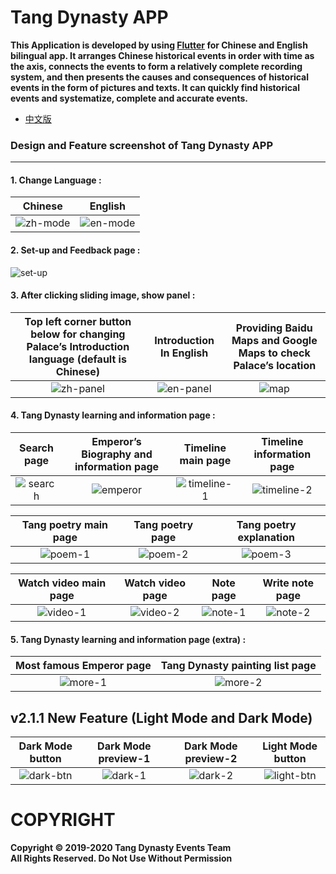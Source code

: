 # Tang Dynasty APP

**This Application is developed by using [Flutter](https://flutter.dev/) for Chinese and English bilingual app. It arranges Chinese historical events in order with time as the axis, connects the events to form a relatively complete recording system, and then presents the causes and consequences of historical events in the form of pictures and texts. It can quickly find historical events and systematize, complete and accurate events.**

* [中文版](https://github.com/vincnttt/TangDynasty-APP/blob/master/README_zh.md)

### **Design and Feature screenshot of Tang Dynasty APP**
*****

#### **1. Change Language :**
| Chinese | English |
| :---: | :---: |
| ![zh-mode](https://github.com/vincnttt/TangDynasty-APP/blob/master/screenshot/main1.png?raw=true) |  ![en-mode](https://github.com/vincnttt/TangDynasty-APP/blob/master/screenshot/en_mode.png?raw=true) |

#### **2. Set-up and Feedback page :**
![set-up](https://github.com/vincnttt/TangDynasty-APP/blob/master/screenshot/setup_page.png?raw=true)

#### **3. After clicking sliding image, show panel :**
| Top left corner button below for changing Palace’s Introduction language (default is Chinese) | Introduction In English | Providing Baidu Maps and Google Maps to check Palace’s location |
| :---: | :---: | :---: |
| ![zh-panel](https://github.com/vincnttt/TangDynasty-APP/blob/master/screenshot/sliding_panel_zh.png?raw=true) | ![en-panel](https://github.com/vincnttt/TangDynasty-APP/blob/master/screenshot/sliding_panel_en.png?raw=true) | ![map](https://github.com/vincnttt/TangDynasty-APP/blob/master/screenshot/map_btn.png?raw=true) |

#### **4. Tang Dynasty learning and information page :**
| Search page | Emperor’s Biography and information page | Timeline main page | Timeline information page |
| :---: | :---: | :---: | :---: |
| ![search](https://github.com/vincnttt/TangDynasty-APP/blob/master/screenshot/search.png?raw=true) | ![emperor](https://github.com/vincnttt/TangDynasty-APP/blob/master/screenshot/emperor.png?raw=true) | ![timeline-1](https://github.com/vincnttt/TangDynasty-APP/blob/master/screenshot/timeline1.png?raw=true) | ![timeline-2](https://github.com/vincnttt/TangDynasty-APP/blob/master/screenshot/timeline2.png?raw=true) |

| Tang poetry main page | Tang poetry page | Tang poetry explanation |
| :---: | :---: | :---: |
| ![poem-1](https://github.com/vincnttt/TangDynasty-APP/blob/master/screenshot/poem1.png?raw=true) | ![poem-2](https://github.com/vincnttt/TangDynasty-APP/blob/master/screenshot/poem2.png?raw=true) | ![poem-3](https://github.com/vincnttt/TangDynasty-APP/blob/master/screenshot/poem3.png?raw=true) |

| Watch video main page | Watch video page | Note page | Write note page |
| :---: | :---: | :---: | :---: |
| ![video-1](https://github.com/vincnttt/TangDynasty-APP/blob/master/screenshot/video1.png?raw=true) | ![video-2](https://github.com/vincnttt/TangDynasty-APP/blob/master/screenshot/video2.png?raw=true) | ![note-1](https://github.com/vincnttt/TangDynasty-APP/blob/master/screenshot/note1.png?raw=true) | ![note-2](https://github.com/vincnttt/TangDynasty-APP/blob/master/screenshot/note2.png?raw=true) |

#### **5. Tang Dynasty learning and information page (extra) :**
| Most famous Emperor page | Tang Dynasty painting list page |
| :---: | :---: |
| ![more-1](https://github.com/vincnttt/TangDynasty-APP/blob/master/screenshot/more1.png?raw=true) | ![more-2](https://github.com/vincnttt/TangDynasty-APP/blob/master/screenshot/more2.png?raw=true) |

## v2.1.1 New Feature (Light Mode and Dark Mode)
| Dark Mode button | Dark Mode preview-1 | Dark Mode preview-2 | Light Mode button |
| :---: | :---: | :---: | :---: |
| ![dark-btn](https://github.com/vincnttt/TangDynasty-APP/blob/master/screenshot/dark_btn.png?raw=true) | ![dark-1](https://github.com/vincnttt/TangDynasty-APP/blob/master/screenshot/dark1.png?raw=true) | ![dark-2](https://github.com/vincnttt/TangDynasty-APP/blob/master/screenshot/dark2.png?raw=true) | ![light-btn](https://github.com/vincnttt/TangDynasty-APP/blob/master/screenshot/light_btn.png?raw=true) |

# **COPYRIGHT**
**Copyright © 2019-2020 Tang Dynasty Events Team**  
**All Rights Reserved. Do Not Use Without Permission**
